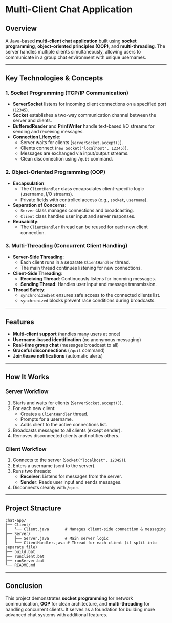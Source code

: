 # Multi-Client Chat Application  

## **Overview**  

A Java-based **multi-client chat application** built using **socket programming**, **object-oriented principles (OOP)**, and **multi-threading**. The server handles multiple clients simultaneously, allowing users to communicate in a group chat environment with unique usernames.  

---

## **Key Technologies & Concepts**  

### **1. Socket Programming (TCP/IP Communication)**  

- **ServerSocket** listens for incoming client connections on a specified port (`12345`).  
- **Socket** establishes a two-way communication channel between the server and clients.  
- **BufferedReader** and **PrintWriter** handle text-based I/O streams for sending and receiving messages.  
- **Connection Lifecycle**:  
  - Server waits for clients (`serverSocket.accept()`).  
  - Clients connect (`new Socket("localhost", 12345)`).  
  - Messages are exchanged via input/output streams.  
  - Clean disconnection using `/quit` command.  

### **2. Object-Oriented Programming (OOP)**  

- **Encapsulation**:  
  - The `ClientHandler` class encapsulates client-specific logic (username, I/O streams).  
  - Private fields with controlled access (e.g., `socket`, `username`).  
- **Separation of Concerns**:  
  - `Server` class manages connections and broadcasting.  
  - `Client` class handles user input and server responses.  
- **Reusability**:  
  - The `ClientHandler` thread can be reused for each new client connection.  

### **3. Multi-Threading (Concurrent Client Handling)**  

- **Server-Side Threading**:  
  - Each client runs in a separate `ClientHandler` thread.  
  - The main thread continues listening for new connections.  
- **Client-Side Threading**:  
  - **Receiving Thread**: Continuously listens for incoming messages.  
  - **Sending Thread**: Handles user input and message transmission.  
- **Thread Safety**:  
  - `synchronizedSet` ensures safe access to the connected clients list.  
  - `synchronized` blocks prevent race conditions during broadcasts.  

---

## **Features**  

- **Multi-client support** (handles many users at once)  
- **Username-based identification** (no anonymous messaging)  
- **Real-time group chat** (messages broadcast to all)  
- **Graceful disconnections** (`/quit` command)  
- **Join/leave notifications** (automatic alerts)  

---

## **How It Works**  

### **Server Workflow**  

1. Starts and waits for clients (`ServerSocket.accept()`).  
2. For each new client:  
   - Creates a `ClientHandler` thread.  
   - Prompts for a username.  
   - Adds client to the active connections list.  
3. Broadcasts messages to all clients (except sender).  
4. Removes disconnected clients and notifies others.  

### **Client Workflow**  

1. Connects to the server (`Socket("localhost", 12345)`).  
2. Enters a username (sent to the server).  
3. Runs two threads:  
   - **Receiver**: Listens for messages from the server.  
   - **Sender**: Reads user input and sends messages.  
4. Disconnects cleanly with `/quit`.  

---

## **Project Structure**  

```
chat-app/  
├── Client/  
│   └── Client.java       # Manages client-side connection & messaging  
├── Server/  
│   ├── Server.java       # Main server logic  
│   └── ClientHandler.java # Thread for each client (if split into separate file)  
├── build.bat
├── runClient.bat
├── runServer.bat
└── README.md  
```

---

## **Conclusion**  

This project demonstrates **socket programming** for network communication, **OOP** for clean architecture, and **multi-threading** for handling concurrent clients. It serves as a foundation for building more advanced chat systems with additional features.  
